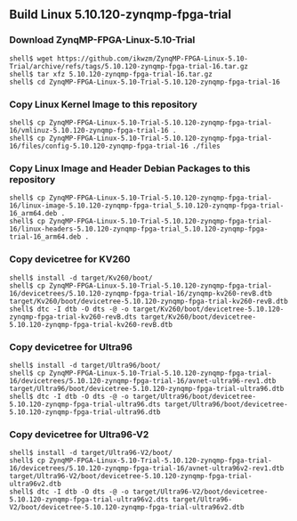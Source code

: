 ## Build Linux 5.10.120-zynqmp-fpga-trial

### Download ZynqMP-FPGA-Linux-5.10-Trial

```console
shell$ wget https://github.com/ikwzm/ZynqMP-FPGA-Linux-5.10-Trial/archive/refs/tags/5.10.120-zynqmp-fpga-trial-16.tar.gz
shell$ tar xfz 5.10.120-zynqmp-fpga-trial-16.tar.gz
shell$ cd ZynqMP-FPGA-Linux-5.10-Trial-5.10.120-zynqmp-fpga-trial-16
```

### Copy Linux Kernel Image to this repository

```console
shell$ cp ZynqMP-FPGA-Linux-5.10-Trial-5.10.120-zynqmp-fpga-trial-16/vmlinuz-5.10.120-zynqmp-fpga-trial-16 .
shell$ cp ZynqMP-FPGA-Linux-5.10-Trial-5.10.120-zynqmp-fpga-trial-16/files/config-5.10.120-zynqmp-fpga-trial-16 ./files
```

### Copy Linux Image and Header Debian Packages to this repository

```console
shell$ cp ZynqMP-FPGA-Linux-5.10-Trial-5.10.120-zynqmp-fpga-trial-16/linux-image-5.10.120-zynqmp-fpga-trial_5.10.120-zynqmp-fpga-trial-16_arm64.deb .
shell$ cp ZynqMP-FPGA-Linux-5.10-Trial-5.10.120-zynqmp-fpga-trial-16/linux-headers-5.10.120-zynqmp-fpga-trial_5.10.120-zynqmp-fpga-trial-16_arm64.deb .
```

### Copy devicetree for KV260

```console
shell$ install -d target/Kv260/boot/
shell$ cp ZynqMP-FPGA-Linux-5.10-Trial-5.10.120-zynqmp-fpga-trial-16/devicetrees/5.10.120-zynqmp-fpga-trial-16/zynqmp-kv260-revB.dtb target/Kv260/boot/devicetree-5.10.120-zynqmp-fpga-trial-kv260-revB.dtb
shell$ dtc -I dtb -O dts -@ -o target/Kv260/boot/devicetree-5.10.120-zynqmp-fpga-trial-kv260-revB.dts target/Kv260/boot/devicetree-5.10.120-zynqmp-fpga-trial-kv260-revB.dtb
```

### Copy devicetree for Ultra96

```console
shell$ install -d target/Ultra96/boot/
shell$ cp ZynqMP-FPGA-Linux-5.10-Trial-5.10.120-zynqmp-fpga-trial-16/devicetrees/5.10.120-zynqmp-fpga-trial-16/avnet-ultra96-rev1.dtb target/Ultra96/boot/devicetree-5.10.120-zynqmp-fpga-trial-ultra96.dtb
shell$ dtc -I dtb -O dts -@ -o target/Ultra96/boot/devicetree-5.10.120-zynqmp-fpga-trial-ultra96.dts target/Ultra96/boot/devicetree-5.10.120-zynqmp-fpga-trial-ultra96.dtb
```

### Copy devicetree for Ultra96-V2

```console
shell$ install -d target/Ultra96-V2/boot/
shell$ cp ZynqMP-FPGA-Linux-5.10-Trial-5.10.120-zynqmp-fpga-trial-16/devicetrees/5.10.120-zynqmp-fpga-trial-16/avnet-ultra96v2-rev1.dtb target/Ultra96-V2/boot/devicetree-5.10.120-zynqmp-fpga-trial-ultra96v2.dtb
shell$ dtc -I dtb -O dts -@ -o target/Ultra96-V2/boot/devicetree-5.10.120-zynqmp-fpga-trial-ultra96v2.dts target/Ultra96-V2/boot/devicetree-5.10.120-zynqmp-fpga-trial-ultra96v2.dtb
```

